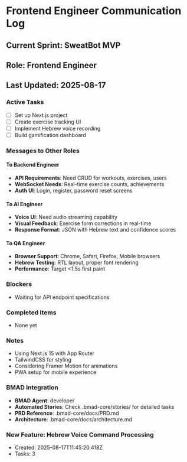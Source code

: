 # Frontend Engineer Communication Log

## Current Sprint: SweatBot MVP
## Role: Frontend Engineer
## Last Updated: 2025-08-17

### Active Tasks
- [ ] Set up Next.js project
- [ ] Create exercise tracking UI
- [ ] Implement Hebrew voice recording
- [ ] Build gamification dashboard

### Messages to Other Roles

#### To Backend Engineer
- **API Requirements**: Need CRUD for workouts, exercises, users
- **WebSocket Needs**: Real-time exercise counts, achievements
- **Auth UI**: Login, register, password reset screens

#### To AI Engineer
- **Voice UI**: Need audio streaming capability
- **Visual Feedback**: Exercise form corrections in real-time
- **Response Format**: JSON with Hebrew text and confidence scores

#### To QA Engineer
- **Browser Support**: Chrome, Safari, Firefox, Mobile browsers
- **Hebrew Testing**: RTL layout, proper font rendering
- **Performance**: Target <1.5s first paint

### Blockers
- Waiting for API endpoint specifications

### Completed Items
- None yet

### Notes
- Using Next.js 15 with App Router
- TailwindCSS for styling
- Considering Framer Motion for animations
- PWA setup for mobile experience
### BMAD Integration
- **BMAD Agent**: developer
- **Automated Stories**: Check .bmad-core/stories/ for detailed tasks
- **PRD Reference**: .bmad-core/docs/PRD.md
- **Architecture**: .bmad-core/docs/architecture.md

### New Feature: Hebrew Voice Command Processing
- Created: 2025-08-17T11:45:20.418Z
- Tasks: 3
